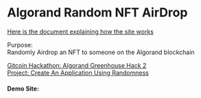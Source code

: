# Algorand Random NFT AirDrop

[Here is the document explaining how the site works](https://docs.google.com/document/d/1ePmpKFtUXMJOFiTOLFeusej1JIzPodi9ONOz8i_C76k/edit?usp=sharing)

Purpose:  
Randomly Airdrop an NFT to someone on the Algorand blockchain

[Gitcoin Hackathon: Algorand Greenhouse Hack 2](https://gitcoin.co/hackathon/greenhouse?org=algorandfoundation)  
[Project: Create An Application Using Randomness](https://gitcoin.co/issue/29366)

#### Demo Site:
